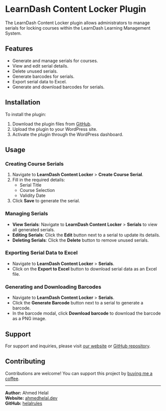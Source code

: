 # LearnDash Content Locker Plugin

The LearnDash Content Locker plugin allows administrators to manage serials for locking courses within the LearnDash Learning Management System.

## Features

- Generate and manage serials for courses.
- View and edit serial details.
- Delete unused serials.
- Generate barcodes for serials.
- Export serial data to Excel.
- Generate and download barcodes for serials.

## Installation

To install the plugin:

1. Download the plugin files from [GitHub](https://github.com/helalrules7/learndash-content-locker/releases/tag/WordPress).
2. Upload the plugin to your WordPress site.
3. Activate the plugin through the WordPress dashboard.

## Usage

### Creating Course Serials

1. Navigate to **LearnDash Content Locker** > **Create Course Serial**.
2. Fill in the required details:
   - Serial Title
   - Course Selection
   - Validity Date
3. Click **Save** to generate the serial.

### Managing Serials

- **View Serials**: Navigate to **LearnDash Content Locker** > **Serials** to view all generated serials.
- **Editing Serials**: Click the **Edit** button next to a serial to update its details.
- **Deleting Serials**: Click the **Delete** button to remove unused serials.

### Exporting Serial Data to Excel

- Navigate to **LearnDash Content Locker** > **Serials**.
- Click on the **Export to Excel** button to download serial data as an Excel file.

### Generating and Downloading Barcodes

- Navigate to **LearnDash Content Locker** > **Serials**.
- Click the **Generate Barcode** button next to a serial to generate a barcode.
- In the barcode modal, click **Download barcode** to download the barcode as a PNG image.

## Support

For support and inquiries, please visit [our website](https://ahmedhelal.dev) or [GitHub repository](https://github.com/helalrules).

## Contributing

Contributions are welcome! You can support this project by [buying me a coffee](https://buymeacoffee.com/ahmedhelal).

---

**Author:** Ahmed Helal  
**Website:** [ahmedhelal.dev](https://ahmedhelal.dev)  
**GitHub:** [helalrules](https://github.com/helalrules)
